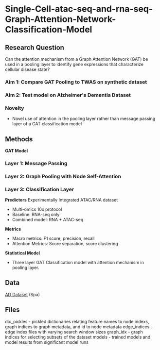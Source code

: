 # Single-Cell-atac-seq-and-rna-seq-Graph-Attention-Network-Classification-Model


## Research Question
Can the attention mechanism from a Graph Attention Network (GAT) be used in a pooling layer to identify gene expressions that characterize cellular disease state?
### Aim 1: Compare GAT Pooling to TWAS on synthetic dataset
### Aim 2: Test model on Alzheimer's Dementia Dataset

### Novelty
- Novel use of attention in the pooling layer rather than message passing layer of a GAT classification model 

## Methods 
**GAT Model**
### Layer 1: Message Passing
### Layer 2: Graph Pooling with Node Self-Attention
### Layer 3: Classification Layer

**Predictors**
Experimentally Integrated ATAC/RNA dataset
- Multi-omics 10x protocol
- Baseline: RNA-seq only
- Combined model: RNA + ATAC-seq

**Metrics**
- Macro metrics: F1 score, precision, recall
- Attention Metrics: Score separation, score clustering

**Statistical Model**
- Three layer GAT Classification model with attention mechanism in pooling layer. 
  
## Data
[AD Dataset](https://www.cell.com/cell-genomics/fulltext/S2666-979X(23)00019-8#sectitle0030) (Spa)


## Files
dic_pickles - pickled dictionaries relating feature names to node indexs, graph indices to graph metadata, and id to node metadata
edge_indices - edge index files with varying search window sizes
graph_idx - graph indices for selecting subsets of the dataset
models - trained models and model results from significant model runs 

